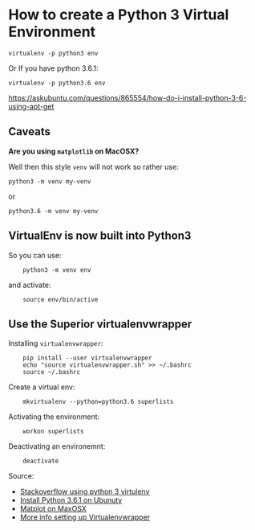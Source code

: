 # How to create a Python 3 Virtual Environment

```
virtualenv -p python3 env
```

Or If you have python 3.6.1:

```
virtualenv -p python3.6 env
```

https://askubuntu.com/questions/865554/how-do-i-install-python-3-6-using-apt-get


## Caveats

**Are you using `matplotlib` on MacOSX?**

Well then this style `venv` will not work so rather use:

    python3 -m venv my-venv

or

    python3.6 -m venv my-venv

## VirtualEnv is now built into Python3

So you can use:

        python3 -m venv env

and activate:

        source env/bin/active


## Use the Superior virtualenvwrapper

Installing `virtualenvwrapper`:

        pip install --user virtualenvwrapper
        echo "source virtualenvwrapper.sh" >> ~/.bashrc
        source ~/.bashrc

Create a virtual env:

        mkvirtualenv --python=python3.6 superlists

Activating the environment:

        workon superlists

Deactivating an environemnt:

        deactivate

Source: 

* [Stackoverflow using python 3 virtulenv](http://stackoverflow.com/questions/23842713/using-python-3-in-virtualenv)
* [Install Python 3.6.1 on Ubunuty](https://askubuntu.com/questions/865554/how-do-i-install-python-3-6-using-apt-get)
* [Matplot on MaxOSX](https://matplotlib.org/faq/osx_framework.html)
* [More info setting up Virtualenvwrapper](https://www.obeythetestinggoat.com/book/pre-requisite-installations.html)